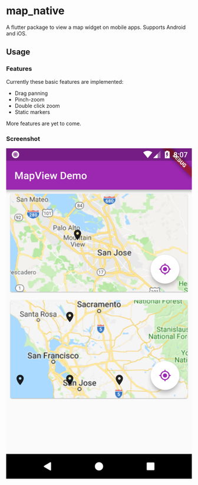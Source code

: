 # map_native

A flutter package to view a map widget on mobile apps. Supports Android and iOS.


## Usage

<!---
To use this plugin, add `map_native` as a [dependency in your pubspec.yaml file](https://flutter.io/platform-plugins/). Checkout the `./example` folder to get started.
--->


### Features

Currently these basic features are implemented:

- Drag panning
- Pinch-zoom
- Double click zoom
- Static markers

More features are yet to come.


### Screenshot
![MapView Screenshot](https://github.com/abrathovde/flutter_native_map/blob/master/screenshots/map01.png)
